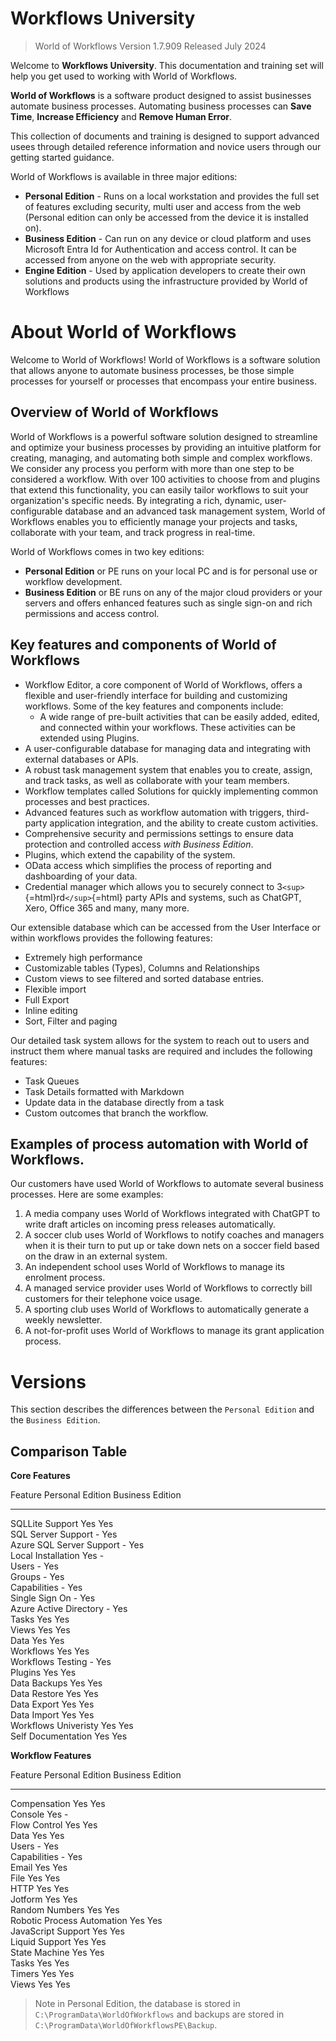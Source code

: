 # Workflows University

> World of Workflows Version 1.7.909 Released July 2024

Welcome to **Workflows University**. This documentation and training set
will help you get used to working with World of Workflows.

**World of Workflows** is a software product designed to assist
businesses automate business processes. Automating business processes
can **Save Time**, **Increase Efficiency** and **Remove Human Error**.

This collection of documents and training is designed to support
advanced usees through detailed reference information and novice users
through our getting started guidance.

World of Workflows is available in three major editions:

-   **Personal Edition** - Runs on a local workstation and provides the
    full set of features excluding security, multi user and access from
    the web (Personal edition can only be accessed from the device it is
    installed on).
-   **Business Edition** - Can run on any device or cloud platform and
    uses Microsoft Entra Id for Authentication and access control. It
    can be accessed from anyone on the web with appropriate security.
-   **Engine Edition** - Used by application developers to create their
    own solutions and products using the infrastructure provided by
    World of Workflows

# About World of Workflows

Welcome to World of Workflows! World of Workflows is a software solution
that allows anyone to automate business processes, be those simple
processes for yourself or processes that encompass your entire business.

## Overview of World of Workflows

World of Workflows is a powerful software solution designed to
streamline and optimize your business processes by providing an
intuitive platform for creating, managing, and automating both simple
and complex workflows. We consider any process you perform with more
than one step to be considered a workflow. With over 100 activities to
choose from and plugins that extend this functionality, you can easily
tailor workflows to suit your organization's specific needs. By
integrating a rich, dynamic, user-configurable database and an advanced
task management system, World of Workflows enables you to efficiently
manage your projects and tasks, collaborate with your team, and track
progress in real-time.

World of Workflows comes in two key editions:

-   **Personal Edition** or PE runs on your local PC and is for personal
    use or workflow development.
-   **Business Edition** or BE runs on any of the major cloud providers
    or your servers and offers enhanced features such as single sign-on
    and rich permissions and access control.

## Key features and components of World of Workflows

-   Workflow Editor, a core component of World of Workflows, offers a
    flexible and user-friendly interface for building and customizing
    workflows. Some of the key features and components include:
    -   A wide range of pre-built activities that can be easily added,
        edited, and connected within your workflows. These activities
        can be extended using Plugins.
-   A user-configurable database for managing data and integrating with
    external databases or APIs.
-   A robust task management system that enables you to create, assign,
    and track tasks, as well as collaborate with your team members.
-   Workflow templates called Solutions for quickly implementing common
    processes and best practices.
-   Advanced features such as workflow automation with triggers,
    third-party application integration, and the ability to create
    custom activities.
-   Comprehensive security and permissions settings to ensure data
    protection and controlled access *with Business Edition*.
-   Plugins, which extend the capability of the system.
-   OData access which simplifies the process of reporting and
    dashboarding of your data.
-   Credential manager which allows you to securely connect to
    3`<sup>`{=html}rd`</sup>`{=html} party APIs and systems, such as
    ChatGPT, Xero, Office 365 and many, many more.

Our extensible database which can be accessed from the User Interface or
within workflows provides the following features:

-   Extremely high performance
-   Customizable tables (Types), Columns and Relationships
-   Custom views to see filtered and sorted database entries.
-   Flexible import
-   Full Export
-   Inline editing
-   Sort, Filter and paging

Our detailed task system allows for the system to reach out to users and
instruct them where manual tasks are required and includes the following
features:

-   Task Queues
-   Task Details formatted with Markdown
-   Update data in the database directly from a task
-   Custom outcomes that branch the workflow.

## Examples of process automation with World of Workflows.

Our customers have used World of Workflows to automate several business
processes. Here are some examples:

1.  A media company uses World of Workflows integrated with ChatGPT to
    write draft articles on incoming press releases automatically.
2.  A soccer club uses World of Workflows to notify coaches and managers
    when it is their turn to put up or take down nets on a soccer field
    based on the draw in an external system.
3.  An independent school uses World of Workflows to manage its
    enrolment process.
4.  A managed service provider uses World of Workflows to correctly bill
    customers for their telephone voice usage.
5.  A sporting club uses World of Workflows to automatically generate a
    weekly newsletter.
6.  A not-for-profit uses World of Workflows to manage its grant
    application process.

# Versions

This section describes the differences between the `Personal Edition`
and the `Business Edition`.

## Comparison Table

**Core Features**

  Feature                    Personal Edition   Business Edition   
  -------------------------- ------------------ ------------------ --
  SQLLite Support            Yes                Yes                
  SQL Server Support         \-                 Yes                
  Azure SQL Server Support   \-                 Yes                
  Local Installation         Yes                \-                 
  Users                      \-                 Yes                
  Groups                     \-                 Yes                
  Capabilities               \-                 Yes                
  Single Sign On             \-                 Yes                
  Azure Active Directory     \-                 Yes                
  Tasks                      Yes                Yes                
  Views                      Yes                Yes                
  Data                       Yes                Yes                
  Workflows                  Yes                Yes                
  Workflows Testing          \-                 Yes                
  Plugins                    Yes                Yes                
  Data Backups               Yes                Yes                
  Data Restore               Yes                Yes                
  Data Export                Yes                Yes                
  Data Import                Yes                Yes                
  Workflows Univeristy       Yes                Yes                
  Self Documentation         Yes                Yes                

**Workflow Features**

  Feature                      Personal Edition   Business Edition   
  ---------------------------- ------------------ ------------------ --
  Compensation                 Yes                Yes                
  Console                      Yes                \-                 
  Flow Control                 Yes                Yes                
  Data                         Yes                Yes                
  Users                        \-                 Yes                
  Capabilities                 \-                 Yes                
  Email                        Yes                Yes                
  File                         Yes                Yes                
  HTTP                         Yes                Yes                
  Jotform                      Yes                Yes                
  Random Numbers               Yes                Yes                
  Robotic Process Automation   Yes                Yes                
  JavaScript Support           Yes                Yes                
  Liquid Support               Yes                Yes                
  State Machine                Yes                Yes                
  Tasks                        Yes                Yes                
  Timers                       Yes                Yes                
  Views                        Yes                Yes                

> Note in Personal Edition, the database is stored in
> `C:\ProgramData\WorldOfWorkflows` and backups are stored in
> `C:\ProgramData\WorldOfWorkflowsPE\Backup`.
